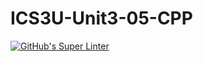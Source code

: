 # ICS3U-Unit3-05-CPP

[![GitHub's Super Linter](https://github.com/Michael-Zagon/ICS3U-Unit3-05-CPP/workflows/GitHub's%20Super%20Linter/badge.svg)](https://github.com/Michael-Zagon/ICS3U-Unit3-05-CPP/actions)
